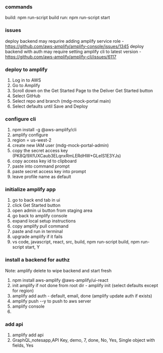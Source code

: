 ### commands
build: npm run-script build
run: npm run-script start

### issues
deploy backend may requrire adding amplify service role - https://github.com/aws-amplify/amplify-console/issues/1345
deploy backend with auth may require setting amplify cli to latest version - https://github.com/aws-amplify/amplify-cli/issues/6117

### deploy to amplify
1. Log in to AWS
2. Go to Amplify
3. Scroll down on the Get Started Page to the Deliver Get Started button
4. Select GitHub
5. Select repo and branch (mdg-mock-portal main)
6. Select defaults until Save and Deploy

### configure cli
1. npm install -g @aws-amplify/cli
2. amplify configure
3. region = us-west-2
4. create new IAM user (mdg-mock-portal-admin)
5. copy the secret access key (PK8Q/9XfUXCaub3ELqnxRmLERdHW+GLeIS1E3YJs)
6. copy access key id to clipboard
7. paste into command prompt
8. paste secret access key into prompt
9. leave profile name as default

### initialize amplify app
1. go to back end tab in ui
2. click Get Started button
3. open admin ui button from staging area
4. go back to amplify console
5. expand local setup instructions
6. copy amplify pull command
7. paste and run in terminal
8. upgrade amplify if it fails
9. vs code, javascript, react, src, build, npm run-script build, npm run-script start, Y

### install a backend for authz
Note: amplify delete to wipe backend and start fresh
1. npm install aws-amplify @aws-amplify/ui-react
2. init amplify if not done from root dir - amplify init (select defaults except for region)
3. amplify add auth - default, email, done (amplify update auth if exists)
4. amplify push --y to push to aws server
5. amplify console
6. 

### add api
1. amplify add api
2. GraphQL,notesapp,API Key, demo, 7, done, No, Yes, Single object with fields, Yes